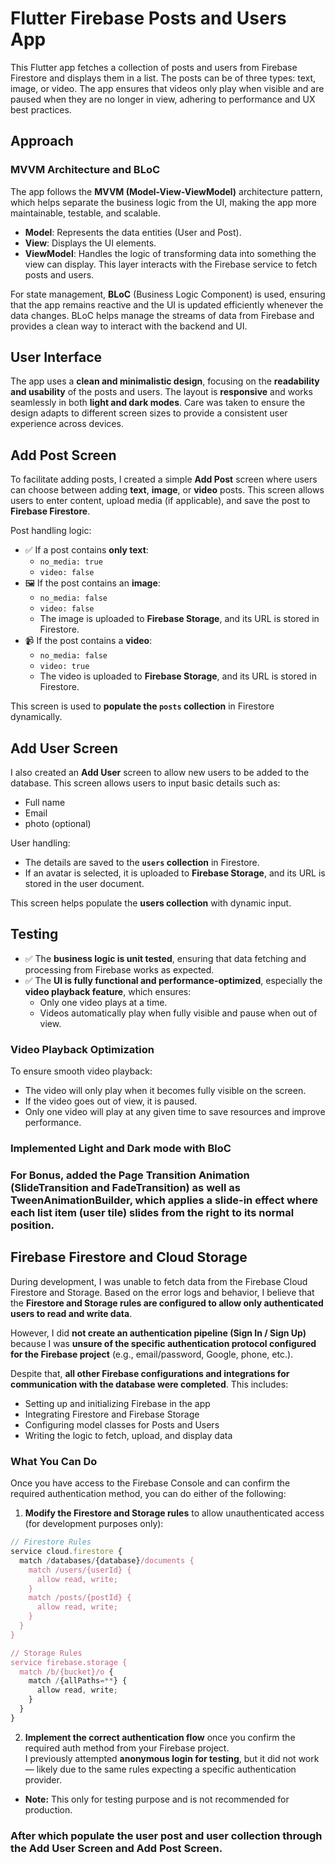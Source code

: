 # Flutter Firebase Posts and Users App

This Flutter app fetches a collection of posts and users from Firebase Firestore and displays them in a list. The posts can be of three types: text, image, or video. The app ensures that videos only play when visible and are paused when they are no longer in view, adhering to performance and UX best practices.

## Approach

### MVVM Architecture and BLoC

The app follows the **MVVM (Model-View-ViewModel)** architecture pattern, which helps separate the business logic from the UI, making the app more maintainable, testable, and scalable.

- **Model**: Represents the data entities (User and Post).
- **View**: Displays the UI elements.
- **ViewModel**: Handles the logic of transforming data into something the view can display. This layer interacts with the Firebase service to fetch posts and users.

For state management, **BLoC** (Business Logic Component) is used, ensuring that the app remains reactive and the UI is updated efficiently whenever the data changes. BLoC helps manage the streams of data from Firebase and provides a clean way to interact with the backend and UI.

## User Interface

The app uses a **clean and minimalistic design**, focusing on the **readability and usability** of the posts and users. The layout is **responsive** and works seamlessly in both **light and dark modes**. Care was taken to ensure the design adapts to different screen sizes to provide a consistent user experience across devices.

## Add Post Screen

To facilitate adding posts, I created a simple **Add Post** screen where users can choose between adding **text**, **image**, or **video** posts. This screen allows users to enter content, upload media (if applicable), and save the post to **Firebase Firestore**.

Post handling logic:
- ✅ If a post contains **only text**:
  - `no_media: true`
  - `video: false`
- 🖼️ If the post contains an **image**:
  - `no_media: false`
  - `video: false`
  - The image is uploaded to **Firebase Storage**, and its URL is stored in Firestore.
- 📹 If the post contains a **video**:
  - `no_media: false`
  - `video: true`
  - The video is uploaded to **Firebase Storage**, and its URL is stored in Firestore.

This screen is used to **populate the `posts` collection** in Firestore dynamically.

## Add User Screen

I also created an **Add User** screen to allow new users to be added to the database. This screen allows users to input basic details such as:
- Full name
- Email
- photo (optional)

User handling:
- The details are saved to the **`users` collection** in Firestore.
- If an avatar is selected, it is uploaded to **Firebase Storage**, and its URL is stored in the user document.

This screen helps populate the **users collection** with dynamic input.

## Testing

- ✅ The **business logic is unit tested**, ensuring that data fetching and processing from Firebase works as expected.
- ✅ The **UI is fully functional and performance-optimized**, especially the **video playback feature**, which ensures:
  - Only one video plays at a time.
  - Videos automatically play when fully visible and pause when out of view.


### Video Playback Optimization

To ensure smooth video playback:
- The video will only play when it becomes fully visible on the screen.
- If the video goes out of view, it is paused.
- Only one video will play at any given time to save resources and improve performance.
### Implemented Light and Dark mode with BloC
### For Bonus, added the Page Transition Animation (SlideTransition and FadeTransition) as well as TweenAnimationBuilder, which applies a slide-in effect where each list item (user tile) slides from the right to its normal position.

## Firebase Firestore and Cloud Storage

During development, I was unable to fetch data from the Firebase Cloud Firestore and Storage. Based on the error logs and behavior, I believe that the **Firestore and Storage rules are configured to allow only authenticated users to read and write data**.

However, I did **not create an authentication pipeline (Sign In / Sign Up)** because I was **unsure of the specific authentication protocol configured for the Firebase project** (e.g., email/password, Google, phone, etc.).

Despite that, **all other Firebase configurations and integrations for communication with the database were completed**. This includes:

- Setting up and initializing Firebase in the app
- Integrating Firestore and Firebase Storage
- Configuring model classes for Posts and Users
- Writing the logic to fetch, upload, and display data

### What You Can Do

Once you have access to the Firebase Console and can confirm the required authentication method, you can do either of the following:

1. **Modify the Firestore and Storage rules** to allow unauthenticated access (for development purposes only):

```js
// Firestore Rules
service cloud.firestore {
  match /databases/{database}/documents {
    match /users/{userId} {
      allow read, write;
    }
    match /posts/{postId} {
      allow read, write;
    }
  }
}

// Storage Rules
service firebase.storage {
  match /b/{bucket}/o {
    match /{allPaths=**} {
      allow read, write;
    }
  }
}
```

2. **Implement the correct authentication flow** once you confirm the required auth method from your Firebase project.  
    I previously attempted **anonymous login for testing**, but it did not work — likely due to the same rules expecting a specific authentication provider.


- **Note:** This only for testing purpose and is not recommended for production.
### After which populate the user post and user collection through the Add User Screen and Add Post Screen.
